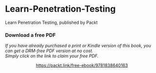 # Learn-Penetration-Testing
 Learn Penetration Testing, published by Packt
### Download a free PDF

 <i>If you have already purchased a print or Kindle version of this book, you can get a DRM-free PDF version at no cost.<br>Simply click on the link to claim your free PDF.</i>
<p align="center"> <a href="https://packt.link/free-ebook/9781838640163">https://packt.link/free-ebook/9781838640163 </a> </p>